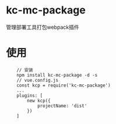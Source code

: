 # kc-mc-package
管理部署工具打包webpack插件
# 使用
```
    // 安装
    npm install kc-mc-package -d -s
    // vue.config.js
    const kcp = require('kc-mc-package')
    ...
    plugins: [
        new kcp({
            projectName: 'dist'
        })
    ]
```

